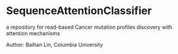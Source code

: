 # SequenceAttentionClassifier

a repository for read-based Cancer mutation profiles discovery with attention mechanisms   

Author: Baihan Lin, Columbia University

